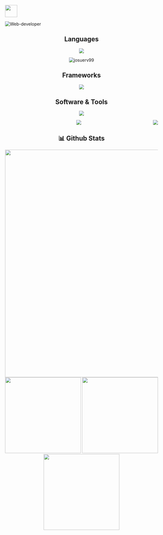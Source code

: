 <img src="https://media2.giphy.com/media/QssGEmpkyEOhBCb7e1/giphy.gif?cid=ecf05e47a0n3gi1bfqntqmob8g9aid1oyj2wr3ds3mg700bl&rid=giphy.gif" width ="40">

![Web-developer](https://res.cloudinary.com/dryi0j55n/image/upload/f_auto,q_auto/v1/varios/lquqn3z49xv60aadwrl5)
<div align="center">
<h2>Languages</h2>
<p align="center">
  <a href="https://skillicons.dev">
    <img src="https://skillicons.dev/icons?i=java,js,html,css" />
     <a><p><img src="https://github-readme-stats.vercel.app/api/top-langs?username=pabloexeqgimenez&show_icons=true&theme=dark&locale=en&hide=jupyter%20notebook,lex,&langs_count=8" alt="josuerv99" /></p></a>
  </a>
</p>
<h2>Frameworks</h2>
<p >
  <a href="https://skillicons.dev">
    <img src="https://skillicons.dev/icons?i=spring,vue,bootstrap" />
  </a>
</p>
<h2>Software & Tools</h2>
<p >
  <a href="https://skillicons.dev">
    <img src="https://skillicons.dev/icons?i=gradle,hibernate,postgres,postman,idea,vscode,eclipse,linux,git,github,docker" />
  </a>
</p>
<p>
  <img src="https://user-images.githubusercontent.com/73097560/115834477-dbab4500-a447-11eb-908a-139a6edaec5c.gif">
<img align="right" src="https://views.whatilearened.today/views/github/pabloexeqgimenez/pabloexeqgimenez.svg?cache=remove"/>

 <h2> 📊 Github Stats</h2>
<p >
<img src="http://github-profile-summary-cards.vercel.app/api/cards/profile-details?username=PabloExeqGimenez&theme=tokyonight" width="750" align="center">
<br>
<img src="http://github-profile-summary-cards.vercel.app/api/cards/repos-per-language?username=pabloexeqgimenez&theme=tokyonight" width="250">
<img src="http://github-profile-summary-cards.vercel.app/api/cards/most-commit-language?username=pabloexeqgimenez&theme=tokyonight" width="250">
<img src="http://github-profile-summary-cards.vercel.app/api/cards/productive-time?username=pabloexeqgimenez&theme=tokyonight&utcOffset=8" width="250">
	
</p>

</div>

<!--
**PabloExeQGimenez/PabloExeQGimenez** is a ✨ _special_ ✨ repository because its `README.md` (this file) appears on your GitHub profile.

Here are some ideas to get you started:

- 🔭 I’m currently working on ...
- 🌱 I’m currently learning ...
- 👯 I’m looking to collaborate on ...
- 🤔 I’m looking for help with ...
- 💬 Ask me about ...
- 📫 How to reach me: ...
- 😄 Pronouns: ...
- ⚡ Fun fact: ...
-->
